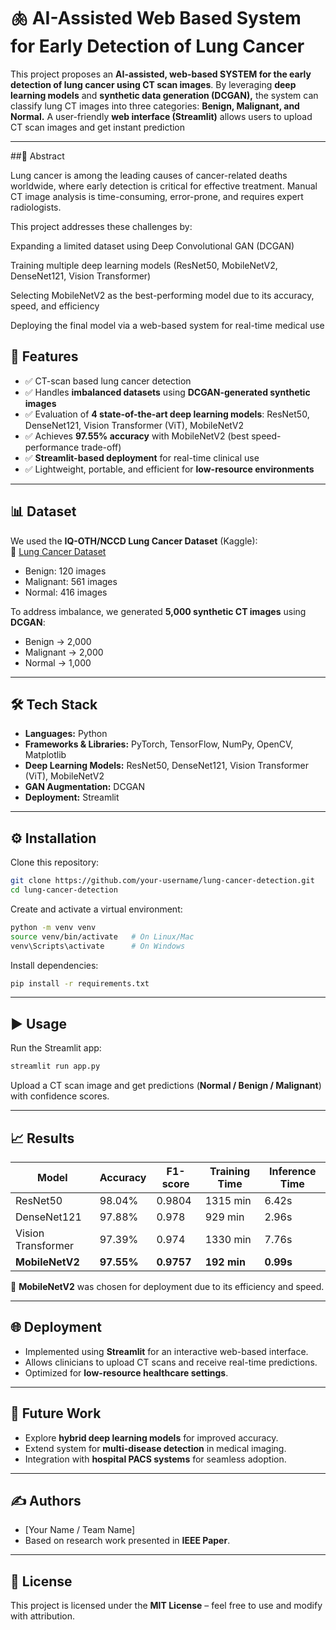 # 🫁 AI-Assisted Web Based System for Early Detection of Lung Cancer  

This project proposes an **AI-assisted, web-based SYSTEM for the early detection of lung cancer using CT scan images**.
By leveraging **deep learning models** and **synthetic data generation (DCGAN),** the system can classify lung CT images into three categories: **Benign, Malignant, and Normal.**
A user-friendly **web interface (Streamlit)** allows users to upload CT scan images and get instant prediction

---

##🧾 Abstract

Lung cancer is among the leading causes of cancer-related deaths worldwide, where early detection is critical for effective treatment. Manual CT image analysis is time-consuming, error-prone, and requires expert radiologists.

This project addresses these challenges by:

Expanding a limited dataset using Deep Convolutional GAN (DCGAN)

Training multiple deep learning models (ResNet50, MobileNetV2, DenseNet121, Vision Transformer)

Selecting MobileNetV2 as the best-performing model due to its accuracy, speed, and efficiency

Deploying the final model via a web-based system for real-time medical use

## 🚀 Features
- ✅ CT-scan based lung cancer detection  
- ✅ Handles **imbalanced datasets** using **DCGAN-generated synthetic images**  
- ✅ Evaluation of **4 state-of-the-art deep learning models**: ResNet50, DenseNet121, Vision Transformer (ViT), MobileNetV2  
- ✅ Achieves **97.55% accuracy** with MobileNetV2 (best speed-performance trade-off)  
- ✅ **Streamlit-based deployment** for real-time clinical use  
- ✅ Lightweight, portable, and efficient for **low-resource environments**  

---

## 📊 Dataset
We used the **IQ-OTH/NCCD Lung Cancer Dataset** (Kaggle):  
🔗 [Lung Cancer Dataset](https://www.kaggle.com/datasets/andrewmvd/lung-cancer-dataset)

- Benign: 120 images  
- Malignant: 561 images  
- Normal: 416 images  

To address imbalance, we generated **5,000 synthetic CT images** using **DCGAN**:  
- Benign → 2,000  
- Malignant → 2,000  
- Normal → 1,000  

---

## 🛠️ Tech Stack
- **Languages:** Python  
- **Frameworks & Libraries:** PyTorch, TensorFlow, NumPy, OpenCV, Matplotlib  
- **Deep Learning Models:** ResNet50, DenseNet121, Vision Transformer (ViT), MobileNetV2  
- **GAN Augmentation:** DCGAN  
- **Deployment:** Streamlit  

---

## ⚙️ Installation
Clone this repository:
```bash
git clone https://github.com/your-username/lung-cancer-detection.git
cd lung-cancer-detection
```

Create and activate a virtual environment:
```bash
python -m venv venv
source venv/bin/activate   # On Linux/Mac
venv\Scripts\activate      # On Windows
```

Install dependencies:
```bash
pip install -r requirements.txt
```

---

## ▶️ Usage
Run the Streamlit app:
```bash
streamlit run app.py
```

Upload a CT scan image and get predictions (**Normal / Benign / Malignant**) with confidence scores.

---

## 📈 Results
| Model          | Accuracy | F1-score | Training Time | Inference Time |
|----------------|----------|----------|---------------|----------------|
| ResNet50       | 98.04%   | 0.9804   | 1315 min      | 6.42s          |
| DenseNet121    | 97.88%   | 0.978    | 929 min       | 2.96s          |
| Vision Transformer | 97.39% | 0.974  | 1330 min      | 7.76s          |
| **MobileNetV2**| **97.55%** | **0.9757** | **192 min**  | **0.99s**      |

📌 **MobileNetV2** was chosen for deployment due to its efficiency and speed.

---

## 🌐 Deployment
- Implemented using **Streamlit** for an interactive web-based interface.  
- Allows clinicians to upload CT scans and receive real-time predictions.  
- Optimized for **low-resource healthcare settings**.  

---

## 📌 Future Work
- Explore **hybrid deep learning models** for improved accuracy.  
- Extend system for **multi-disease detection** in medical imaging.  
- Integration with **hospital PACS systems** for seamless adoption.  

---

## ✍️ Authors
- [Your Name / Team Name]  
- Based on research work presented in **IEEE Paper**.  

---

## 📜 License
This project is licensed under the **MIT License** – feel free to use and modify with attribution.  
